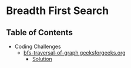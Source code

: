 # Breadth First Search

## Table of Contents

- Coding Challenges
  - [bfs-traversal-of-graph geeksforgeeks.org](https://practice.geeksforgeeks.org/problems/bfs-traversal-of-graph/1/)
    - [Solution](./bfs-traversal-of-graph.js)
